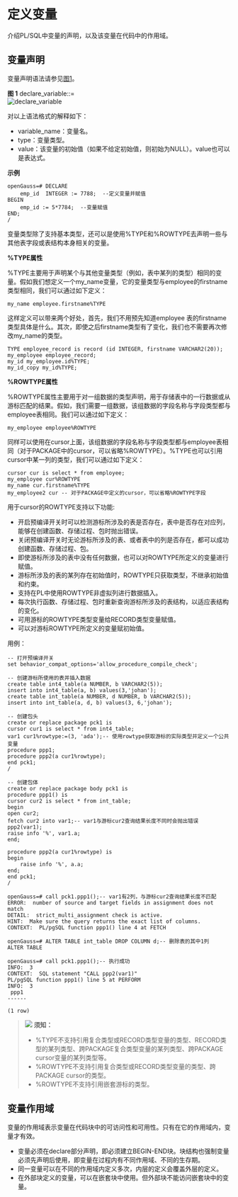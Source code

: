 # 定义变量<a name="ZH-CN_TOPIC_0289900208"></a>

介绍PL/SQL中变量的声明，以及该变量在代码中的作用域。

## 变量声明<a name="zh-cn_topic_0283136825_zh-cn_topic_0237122221_zh-cn_topic_0059777427_scd87586ffb304dfca616ff3dff504b81"></a>

变量声明语法请参见[图1](#zh-cn_topic_0283136825_zh-cn_topic_0237122221_zh-cn_topic_0059777427_f6cc941e0c136457aade3860fc682cbbc)。

**图 1**  declare\_variable::=<a name="zh-cn_topic_0283136825_zh-cn_topic_0237122221_zh-cn_topic_0059777427_f6cc941e0c136457aade3860fc682cbbc"></a>  
![](figures/declare_variable.png "declare_variable")

对以上语法格式的解释如下：

-   variable\_name：变量名。
-   type：变量类型。
-   value：该变量的初始值（如果不给定初始值，则初始为NULL）。value也可以是表达式。

**示例**

```
openGauss=# DECLARE
    emp_id  INTEGER := 7788;  --定义变量并赋值
BEGIN
    emp_id := 5*7784;  --变量赋值
END;
/
```

变量类型除了支持基本类型，还可以是使用%TYPE和%ROWTYPE去声明一些与其他表字段或表结构本身相关的变量。

**%TYPE属性**

%TYPE主要用于声明某个与其他变量类型（例如，表中某列的类型）相同的变量。假如我们想定义一个my\_name变量，它的变量类型与employee的firstname类型相同，我们可以通过如下定义：

```
my_name employee.firstname%TYPE
```

这样定义可以带来两个好处，首先，我们不用预先知道employee 表的firstname类型具体是什么。其次，即使之后firstname类型有了变化，我们也不需要再次修改my\_name的类型。

```
TYPE employee_record is record (id INTEGER, firstname VARCHAR2(20));
my_employee employee_record;
my_id my_employee.id%TYPE;
my_id_copy my_id%TYPE;
```

**%ROWTYPE属性**

%ROWTYPE属性主要用于对一组数据的类型声明，用于存储表中的一行数据或从游标匹配的结果。假如，我们需要一组数据，该组数据的字段名称与字段类型都与employee表相同。我们可以通过如下定义：

```
my_employee employee%ROWTYPE
```

同样可以使用在cursor上面，该组数据的字段名称与字段类型都与employee表相同（对于PACKAGE中的cursor，可以省略%ROWTYPE）。%TYPE也可以引用cursor中某一列的类型，我们可以通过如下定义：

```
cursor cur is select * from employee;
my_employee cur%ROWTYPE
my_name cur.firstname%TYPE
my_employee2 cur -- 对于PACKAGE中定义的cursor，可以省略%ROWTYPE字段
```

用于cursor的ROWTYPE支持以下功能:
-   开启预编译开关时可以检测游标所涉及的表是否存在，表中是否存在对应列，能够在创建函数、存储过程、包时抛出错误。
-   关闭预编译开关时无论游标所涉及的表、或者表中的列是否存在，都可以成功创建函数、存储过程、包。
-   即使游标所涉及的表中没有任何数据，也可以对ROWTYPE所定义的变量进行赋值。
-   游标所涉及的表的某列存在初始值时，ROWTYPE只获取类型，不继承初始值和约束。
-   支持在PL中使用ROWTYPE非虚拟列进行数据插入。
-   每次执行函数、存储过程、包时重新查询游标所涉及的表结构，以适应表结构的变化。
-   可用游标的ROWTYPE类型变量给RECORD类型变量赋值。
-   可以对游标ROWTYPE所定义的变量赋初始值。

用例：
```
-- 打开预编译开关
set behavior_compat_options='allow_procedure_compile_check';

-- 创建游标所使用的表并插入数据
create table int4_table(a NUMBER, b VARCHAR2(5));
insert into int4_table(a, b) values(3,'johan');
create table int_table(a NUMBER, d NUMBER, b VARCHAR2(5));
insert into int_table(a, d, b) values(3, 6,'johan');

-- 创建包头
create or replace package pck1 is
cursor cur1 is select * from int4_table;
var1 cur1%rowtype:=(3, 'ada');-- 使用rowtype获取游标的实际类型并定义一个公共变量
procedure ppp1;
procedure ppp2(a cur1%rowtype);
end pck1;
/

-- 创建包体
create or replace package body pck1 is
procedure ppp1() is
cursor cur2 is select * from int_table;
begin
open cur2;
fetch cur2 into var1;-- var1与游标cur2查询结果长度不同时会抛出错误
ppp2(var1);
raise info '%', var1.a;
end;

procedure ppp2(a cur1%rowtype) is
begin
    raise info '%', a.a;
end;
end pck1;
/

openGauss=# call pck1.ppp1();-- var1有2列，与游标cur2查询结果长度不匹配
ERROR:  number of source and target fields in assignment does not match
DETAIL:  strict_multi_assignment check is active.
HINT:  Make sure the query returns the exact list of columns.
CONTEXT:  PL/pgSQL function ppp1() line 4 at FETCH

openGauss=# ALTER TABLE int_table DROP COLUMN d;-- 删除表的其中1列
ALTER TABLE

openGauss=# call pck1.ppp1();-- 执行成功
INFO:  3
CONTEXT:  SQL statement "CALL ppp2(var1)"
PL/pgSQL function ppp1() line 5 at PERFORM
INFO:  3
 ppp1
------

(1 row)
```

>![](public_sys-resources/icon-notice.gif) **须知：** 
>
>-   %TYPE不支持引用复合类型或RECORD类型变量的类型、RECORD类型的某列类型、跨PACKAGE复合类型变量的某列类型、跨PACKAGE cursor变量的某列类型等。
>-   %ROWTYPE不支持引用复合类型或RECORD类型变量的类型、跨PACKAGE cursor的类型。
>-   %ROWTYPE不支持引用嵌套游标的类型。

## 变量作用域<a name="zh-cn_topic_0283136825_zh-cn_topic_0237122221_zh-cn_topic_0059777427_s22f3ff2c9c4344a99fd2a028a86620bf"></a>

变量的作用域表示变量在代码块中的可访问性和可用性。只有在它的作用域内，变量才有效。

-   变量必须在declare部分声明，即必须建立BEGIN-END块。块结构也强制变量必须先声明后使用，即变量在过程内有不同作用域、不同的生存期。
-   同一变量可以在不同的作用域内定义多次，内层的定义会覆盖外层的定义。
-   在外部块定义的变量，可以在嵌套块中使用。但外部块不能访问嵌套块中的变量。

